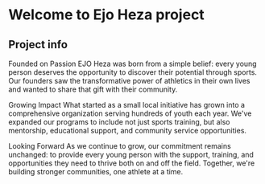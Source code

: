 # Welcome to Ejo Heza project

## Project info

Founded on Passion
EJO Heza was born from a simple belief: every young person deserves the opportunity to discover their potential through sports. Our founders saw the transformative power of athletics in their own lives and wanted to share that gift with their community.

Growing Impact
What started as a small local initiative has grown into a comprehensive organization serving hundreds of youth each year. We've expanded our programs to include not just sports training, but also mentorship, educational support, and community service opportunities.

Looking Forward
As we continue to grow, our commitment remains unchanged: to provide every young person with the support, training, and opportunities they need to thrive both on and off the field. Together, we're building stronger communities, one athlete at a time.
